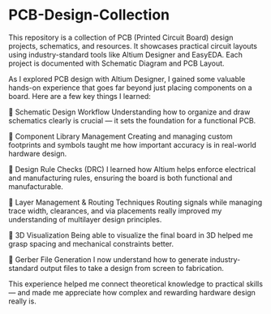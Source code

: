 # PCB-Design-Collection
This repository is a collection of PCB (Printed Circuit Board) design projects, schematics, and resources. It showcases practical circuit layouts using industry-standard tools like Altium Designer and EasyEDA. Each project is documented with Schematic Diagram and PCB Layout.

As I explored PCB design with Altium Designer, I gained some valuable hands-on experience that goes far beyond just placing components on a board. Here are a few key things I learned:

🔹 Schematic Design Workflow
Understanding how to organize and draw schematics clearly is crucial — it sets the foundation for a functional PCB.

🔹 Component Library Management
Creating and managing custom footprints and symbols taught me how important accuracy is in real-world hardware design.

🔹 Design Rule Checks (DRC)
I learned how Altium helps enforce electrical and manufacturing rules, ensuring the board is both functional and manufacturable.

🔹 Layer Management & Routing Techniques
Routing signals while managing trace width, clearances, and via placements really improved my understanding of multilayer design principles.

🔹 3D Visualization
Being able to visualize the final board in 3D helped me grasp spacing and mechanical constraints better.

🔹 Gerber File Generation
I now understand how to generate industry-standard output files to take a design from screen to fabrication.

This experience helped me connect theoretical knowledge to practical skills — and made me appreciate how complex and rewarding hardware design really is.
